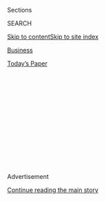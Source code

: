 <div id="app">

<div>

<div>

<div>

<div class="NYTAppHideMasthead css-1q2w90k e1suatyy0">

<div class="section css-ui9rw0 e1suatyy2">

<div class="css-eph4ug er09x8g0">

<div class="css-6n7j50">

</div>

<span class="css-1dv1kvn">Sections</span>

<div class="css-10488qs">

<span class="css-1dv1kvn">SEARCH</span>

</div>

[Skip to content](#site-content)[Skip to site
index](#site-index)

</div>

<div id="masthead-section-label" class="css-1wr3we4 eaxe0e00">

[Business](https://www.nytimes3xbfgragh.onion/section/business)

</div>

<div class="css-10698na e1huz5gh0">

</div>

</div>

<div id="masthead-bar-one" class="section hasLinks css-15hmgas e1csuq9d3">

<div class="css-uqyvli e1csuq9d0">

</div>

<div class="css-1uqjmks e1csuq9d1">

</div>

<div class="css-9e9ivx">

[](https://myaccount.nytimes3xbfgragh.onion/auth/login?response_type=cookie&client_id=vi)

</div>

<div class="css-1bvtpon e1csuq9d2">

[Today’s
Paper](https://www.nytimes3xbfgragh.onion/section/todayspaper)

</div>

</div>

</div>

</div>

<div data-aria-hidden="false">

<div id="site-content" data-role="main">

<div>

<div class="css-1aor85t" style="opacity:0.000000001;z-index:-1;visibility:hidden">

<div class="css-1hqnpie">

<div class="css-epjblv">

<span class="css-17xtcya">[Business](/section/business)</span><span class="css-x15j1o">|</span><span class="css-fwqvlz">Terence
Conran, Designer and Retail Magnate, Is Dead at
88</span>

</div>

<div class="css-k008qs">

<div class="css-1iwv8en">

<span class="css-18z7m18"></span>

<div>

</div>

</div>

<span class="css-1n6z4y">https://nyti.ms/3bPPjuB</span>

<div class="css-1705lsu">

<div class="css-4xjgmj">

<div class="css-4skfbu" data-role="toolbar" data-aria-label="Social Media Share buttons, Save button, and Comments Panel with current comment count" data-testid="share-tools">

  - 
  - 
  - 
  - 
    
    <div class="css-6n7j50">
    
    </div>

  - 

</div>

</div>

</div>

</div>

</div>

</div>

<div class="css-13pd83m">

</div>

<div id="top-wrapper" class="css-1sy8kpn">

<div id="top-slug" class="css-l9onyx">

Advertisement

</div>

[Continue reading the main
story](#after-top)

<div class="ad top-wrapper" style="text-align:center;height:100%;display:block;min-height:250px">

<div id="top" class="place-ad" data-position="top" data-size-key="top">

</div>

</div>

<div id="after-top">

</div>

</div>

<div>

<div id="sponsor-wrapper" class="css-1hyfx7x">

<div id="sponsor-slug" class="css-19vbshk">

Supported by

</div>

[Continue reading the main
story](#after-sponsor)

<div id="sponsor" class="ad sponsor-wrapper" style="text-align:center;height:100%;display:block">

</div>

<div id="after-sponsor">

</div>

</div>

<div class="css-186x18t">

</div>

<div class="css-1vkm6nb ehdk2mb0">

# Terence Conran, Designer and Retail Magnate, Is Dead at 88

</div>

An entrepreneur of mercurial moods and missionary zeal, he created an
empire to market his designs and later opened restaurants in London,
Paris and New York.

<div class="css-79elbk" data-testid="photoviewer-wrapper">

<div class="css-z3e15g" data-testid="photoviewer-wrapper-hidden">

</div>

<div class="css-1a48zt4 ehw59r15" data-testid="photoviewer-children">

![<span class="css-16f3y1r e13ogyst0" data-aria-hidden="true">The
designer Terence Conran in 2011 at the opening of the exhibition
“Terence Conran: The Way We Live Now” at the Design Museum in London,
which he
founded. </span><span class="css-cnj6d5 e1z0qqy90" itemprop="copyrightHolder"><span class="css-1ly73wi e1tej78p0">Credit...</span><span><span>Carl
Court/Agence France-Presse — Getty
Images</span></span></span>](https://static01.graylady3jvrrxbe.onion/images/2020/09/13/obituaries/12conran-image1/merlin_51253654_e5a8c7df-f0e9-4d67-8e12-24bab8ff83ac-articleLarge.jpg?quality=75&auto=webp&disable=upscale)

</div>

</div>

<div class="css-18e8msd">

<div class="css-vp77d3 epjyd6m0">

<div class="css-1baulvz">

By [<span class="css-1baulvz last-byline" itemprop="name">Robert D.
McFadden</span>](https://www.nytimes3xbfgragh.onion/by/robert-d-mcfadden)

</div>

</div>

  - 
    
    <div class="css-ld3wwf e16638kd2">
    
    Sept. 12, 2020Updated <span class="css-epvm6">2:40 p.m.
    ET</span>
    
    </div>

  - 
    
    <div class="css-4xjgmj">
    
    <div class="css-pvvomx" data-role="toolbar" data-aria-label="Social Media Share buttons, Save button, and Comments Panel with current comment count" data-testid="share-tools">
    
      - 
      - 
      - 
      - 
        
        <div class="css-6n7j50">
        
        </div>
    
      - 
    
    </div>
    
    </div>

</div>

</div>

<div class="section meteredContent css-1r7ky0e" name="articleBody" itemprop="articleBody">

<div class="css-1fanzo5 StoryBodyCompanionColumn">

<div class="css-53u6y8">

Terence Conran, a London designer and retailing magnate who eased the
gloom of postwar British austerity with stylish home furnishings
affordable on a teacher’s salary, and then suffered financial reverses
before reinventing himself as an international restaurateur and doyen of
modern design, died on Saturday at his country home in Berkshire,
England. He was
88.

<div class="css-79elbk" data-testid="photoviewer-wrapper">

<div class="css-z3e15g" data-testid="photoviewer-wrapper-hidden">

</div>

<div class="css-1a48zt4 ehw59r15" data-testid="photoviewer-children">

<div class="css-zgakxe erfvjey0">

<span class="css-1ly73wi e1tej78p0">Image</span>

<div class="css-zjzyr8">

<div data-testid="lazyimage-container" style="height:392.4666666666667px">

</div>

</div>

</div>

<span class="css-16f3y1r e13ogyst0" data-aria-hidden="true">Mr. Conran
and his second wife, the novelist Shirley Pearce, in
1955.</span><span class="css-cnj6d5 e1z0qqy90" itemprop="copyrightHolder"><span class="css-1ly73wi e1tej78p0">Credit...</span><span>Express/Hulton
Archive, via Getty Images</span></span>

</div>

</div>

His family confirmed the death in a statement, without specifying the
cause.

Blind in one eye since childhood, Mr. Conran was an entrepreneur of
mercurial moods and missionary zeal who created an empire to market his
designs, stores known in Europe as Habitat and in America as Conran
Shops. After his business declined, he opened restaurants in London,
Paris and New York — notably Guastavino’s, a dining cathedral under the
tiled terra-cotta arches of the Queensboro Bridge in Manhattan.

</div>

</div>

<div class="css-1fanzo5 StoryBodyCompanionColumn">

<div class="css-53u6y8">

He wrote scores of books on design, cooking and other subjects; turned a
London warehouse riverfront into a fashionable South Bank commercial
development; founded the Design Museum, Britain’s only museum for
contemporary products and architectural designs; and was knighted by
Queen Elizabeth II. He also married four times, had five children and
collected wildflowers, butterflies, old master paintings and Bugatti
pedal
cars.

<div class="css-79elbk" data-testid="photoviewer-wrapper">

<div class="css-z3e15g" data-testid="photoviewer-wrapper-hidden">

</div>

<div class="css-1a48zt4 ehw59r15" data-testid="photoviewer-children">

<div class="css-zgakxe erfvjey0">

<span class="css-1ly73wi e1tej78p0">Image</span>

<div class="css-zjzyr8">

<div data-testid="lazyimage-container" style="height:673.6353077816492px">

</div>

</div>

</div>

<span class="css-16f3y1r e13ogyst0" data-aria-hidden="true">Among Mr.
Conran's designs was this one for a detergent
container.</span><span class="css-cnj6d5 e1z0qqy90" itemprop="copyrightHolder"><span class="css-1ly73wi e1tej78p0">Credit...</span><span>Design
Museum Book of 20th-Century Design</span></span>

</div>

</div>

Detractors called him a cynical self-promoter who sold simplistic ideas
to the masses, like “democratized luxury,” and struck it rich with a
sure thing: the inevitable desire of Britons to climb from grinding
wartime privations into a consumer class that could afford to replace
the threadbare old sofa with something seen as “modern” and in “good
taste.”

But admirers said he tried, with remarkable success, to revolutionize
the sensibilities of a rising British middle class, offering not just
better food but an idea of what a sunlit breakfast on Sunday should be;
not just mod touches for the drab suburban semidetached but a taste of
la dolce vita: Scandinavian furniture, Italian lighting, French
cookware, Bauhaus-style modular shelving and splashes of Pop Art on the
walls.

In a career that spanned six decades, he had only one actual job: At 19,
he worked briefly for an architect who helped design the 1951 Festival
of Britain, a national exposition intended to give Britons a sense of
recovery from the war. It also gave him a frank look at a people weary
of shortages, and a glimpse of the future of commercial design.

“They came along in their dreary wartime mackintoshes, gas-mask cases
filled with Spam sandwiches, and found bright cafes, music, flowers,
modern furniture and a spirit of something that none of them had ever
experienced in their lives,” Mr. Conran [told The Daily
Telegraph](https://www.telegraph.co.uk/lifestyle/interiors/8750145/The-taste-maker-interview-with-Terence-Conran.html),
the British newspaper, in 2011.

</div>

</div>

<div class="css-1fanzo5 StoryBodyCompanionColumn">

<div class="css-53u6y8">

Over the next decade, he designed simple furniture and sold it in an
arcade in Piccadilly; opened his first restaurant, a sandwich-and-salad
bar called Soup Kitchen that had one of London’s first espresso makers;
and created new lines of fabrics and moderately priced, functional home
furnishings.

In 1964, he opened his first Habitat store in Chelsea. Its staff had
uniforms by Mary Quant and hairstyles by Vidal Sassoon.

By the late 1980s, after acquiring other chains, he owned 900 stores in
Britain, Europe, Japan and America, selling furniture, housewares and
clothing. His company, the Storehouse Group, had 35,000 employees and
billions in revenues.

But overexpansion — including additions to the upscale Butler’s Wharf on
the Thames, where he installed his Design Museum in 1989 and lived in a
glass penthouse — corroded his empire. So did his failure to integrate
interests reaching into publishing, office products, architecture and
real estate. He resigned as chairman in 1990. Storehouse was dismantled,
and Habitat was taken over by Ikea, the Swedish furniture giant.

Mr. Conran kept some Conran Shops and recovered in the 1990s, opening
many theatrically dazzling restaurants, including Le Pont de la Tour and
Mezzo in London, Alcazar in Paris and Berns Salonger in Stockholm. In
New York, he and his partner, Joel Kissin, opened Guastavino’s in 2000
under the Queensboro Bridge. The site was dramatic but out of the way,
and a few years later became a catered event space.

</div>

</div>

<div class="css-79elbk" data-testid="photoviewer-wrapper">

<div class="css-z3e15g" data-testid="photoviewer-wrapper-hidden">

</div>

<div class="css-1a48zt4 ehw59r15" data-testid="photoviewer-children">

![<span class="css-16f3y1r e13ogyst0" data-aria-hidden="true">After
suffering financial reverses, Mr. Conran made a comeback as a
restaurateur in the 1990s. His new ventures included Guastavino’s, a
restaurant under the Queensboro Bridge in
Manhattan.</span><span class="css-cnj6d5 e1z0qqy90" itemprop="copyrightHolder"><span class="css-1ly73wi e1tej78p0">Credit...</span><span>Fred
R. Conrad/The New York
Times</span></span>](https://static01.graylady3jvrrxbe.onion/images/2020/09/13/obituaries/12conran-image5/12conran-image5-articleLarge-v2.jpg?quality=75&auto=webp&disable=upscale)

</div>

</div>

<div class="css-1fanzo5 StoryBodyCompanionColumn">

<div class="css-53u6y8">

In 2005, he was named the most influential restaurateur in Britain by
CatererSearch, the website of Caterer and Hotelkeeper magazine, and his
resurrected fortune was estimated at more than $100 million.

</div>

</div>

<div class="css-1fanzo5 StoryBodyCompanionColumn">

<div class="css-53u6y8">

<div class="css-79elbk" data-testid="photoviewer-wrapper">

<div class="css-z3e15g" data-testid="photoviewer-wrapper-hidden">

</div>

<div class="css-1a48zt4 ehw59r15" data-testid="photoviewer-children">

<div class="css-zgakxe erfvjey0">

<span class="css-1ly73wi e1tej78p0">Image</span>

<div class="css-zjzyr8">

<div data-testid="lazyimage-container" style="height:580px">

</div>

</div>

</div>

<span class="css-16f3y1r e13ogyst0" data-aria-hidden="true">Mr. Conran
in 2009 in the Terence Conran Suite at Boundary in the Shoreditch
district of London, a project consisting of three restaurants, rooms and
suites.</span><span class="css-cnj6d5 e1z0qqy90" itemprop="copyrightHolder"><span class="css-1ly73wi e1tej78p0">Credit...</span><span>Jonathan
Player for The New York Times</span></span>

</div>

</div>

Terence Orby Conran was born on Oct. 4, 1931, in the London suburb
Kingston upon Thames, to Gerard and Christina (Halstead) Conran. His
father was a businessman. His mother, who had a taste for art, nurtured
Terence’s creative talents. When he was 13, his left eye was permanently
blinded by a sliver of metal that flew up from a lathe he was using.

He attended Bryanston, a private school in Dorset, and the Central
School of Arts and Crafts in London. He did not graduate, but a teacher
there, the sculptor Eduardo Paolozzi, became a lifelong friend and
mentor.

His first marriage, at the age of 19 to the architect Brenda Davison,
lasted six months. He and his second wife, the novelist Shirley Pearce,
had two children, Sebastian and Jasper, designers who held various
professional and executive positions with their father’s enterprises
over the years; they were divorced in 1962. He and his third wife, the
food writer Caroline Herbert, had three children, Edmund (known as Ned),
Tom and Sophie, and were divorced in 1996. He married his fourth wife,
Victoria Davis, in 2000.

He is survived by his wife and his children, as well as 14
grandchildren, one great-grandchild and a sister, Priscilla, a designer
and
restaurateur.

<div class="css-79elbk" data-testid="photoviewer-wrapper">

<div class="css-z3e15g" data-testid="photoviewer-wrapper-hidden">

</div>

<div class="css-1a48zt4 ehw59r15" data-testid="photoviewer-children">

<div class="css-zgakxe erfvjey0">

<span class="css-1ly73wi e1tej78p0">Image</span>

<div class="css-zjzyr8">

<div data-testid="lazyimage-container" style="height:574.1999999999999px">

</div>

</div>

</div>

<span class="css-16f3y1r e13ogyst0" data-aria-hidden="true">Mr. Conran
and his wife, Victoria, at an opening at the Saatchi Gallery in London
in
2010.</span><span class="css-cnj6d5 e1z0qqy90" itemprop="copyrightHolder"><span class="css-1ly73wi e1tej78p0">Credit...</span><span>Press
Association, via Associated Press</span></span>

</div>

</div>

Mr. Conran became a disciple of Elizabeth David, whose books
Europeanized British cooking. Besides design and cooking, his own books
explored home furnishings, textiles, gardening and other subjects. An
authorized biography, “Terence Conran,” by Nicholas Ind, was published
in 1995.

</div>

</div>

<div class="css-1fanzo5 StoryBodyCompanionColumn">

<div class="css-53u6y8">

In addition to his 145-acre estate in Berkshire, Barton Court, Mr.
Conran had an apartment in London.

From 2003 to 2011, Mr. Conran was provost of the Royal College of Art in
London. Besides his 1983 knighthood, a title he said he used only to
make reservations, his honors included the Minerva Medal, the highest
award of the Chartered Society of Designers, and the Prince Phillip
Designers Prize for lifetime achievement.

Alex Marshall contributed reporting from London.

</div>

</div>

</div>

<div>

</div>

<div>

</div>

<div>

</div>

<div>

<div id="bottom-wrapper" class="css-1ede5it">

<div id="bottom-slug" class="css-l9onyx">

Advertisement

</div>

[Continue reading the main
story](#after-bottom)

<div id="bottom" class="ad bottom-wrapper" style="text-align:center;height:100%;display:block;min-height:90px">

</div>

<div id="after-bottom">

</div>

</div>

</div>

</div>

</div>

## Site Index

<div>

</div>

## Site Information Navigation

  - [© <span>2020</span> <span>The New York Times
    Company</span>](https://help.nytimes3xbfgragh.onion/hc/en-us/articles/115014792127-Copyright-notice)

<!-- end list -->

  - [NYTCo](https://www.nytco.com/)
  - [Contact
    Us](https://help.nytimes3xbfgragh.onion/hc/en-us/articles/115015385887-Contact-Us)
  - [Work with us](https://www.nytco.com/careers/)
  - [Advertise](https://nytmediakit.com/)
  - [T Brand Studio](http://www.tbrandstudio.com/)
  - [Your Ad
    Choices](https://www.nytimes3xbfgragh.onion/privacy/cookie-policy#how-do-i-manage-trackers)
  - [Privacy](https://www.nytimes3xbfgragh.onion/privacy)
  - [Terms of
    Service](https://help.nytimes3xbfgragh.onion/hc/en-us/articles/115014893428-Terms-of-service)
  - [Terms of
    Sale](https://help.nytimes3xbfgragh.onion/hc/en-us/articles/115014893968-Terms-of-sale)
  - [Site
    Map](https://spiderbites.nytimes3xbfgragh.onion)
  - [Help](https://help.nytimes3xbfgragh.onion/hc/en-us)
  - [Subscriptions](https://www.nytimes3xbfgragh.onion/subscription?campaignId=37WXW)

</div>

</div>

</div>

</div>
